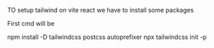 

TO setup tailwind on vite react we have to install some packages

First cmd will be 

npm install -D tailwindcss postcss autoprefixer
npx tailwindcss init -p
